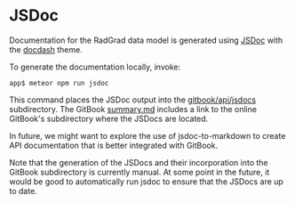 # JSDoc

Documentation for the RadGrad data model is generated using [JSDoc](http://usejsdoc.org/) with the [docdash](https://github.com/clenemt/docdash) theme.
 
To generate the documentation locally, invoke:

```
app$ meteor npm run jsdoc
```

This command places the JSDoc output into the [gitbook/api/jsdocs](https://github.com/radgrad/radgrad/tree/master/gitbook/api/jsdocs) subdirectory.  The GitBook [summary.md](https://github.com/radgrad/radgrad/blob/master/gitbook/SUMMARY.md) includes a link to the online GitBook's subdirectory where the JSDocs are located.

In future, we might want to explore the use of jsdoc-to-markdown to create API documentation that is better integrated with GitBook. 

Note that the generation of the JSDocs and their incorporation into the GitBook subdirectory is currently manual. At some point in the future, it would be good to automatically run jsdoc to ensure that the JSDocs are up to date. 
